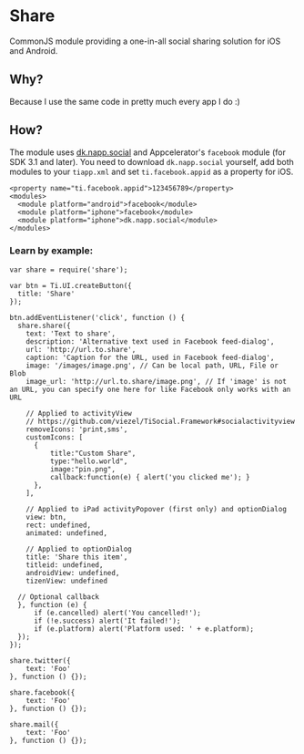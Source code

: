 # Share
CommonJS module providing a one-in-all social sharing solution for iOS and Android.

## Why?
Because I use the same code in pretty much every app I do :)

## How?
The module uses [dk.napp.social](https://github.com/viezel/TiSocial.Framework) and Appcelerator's `facebook` module (for SDK 3.1 and later). You need to download `dk.napp.social` yourself, add both modules to your `tiapp.xml` and set `ti.facebook.appid` as a property for iOS.

```
<property name="ti.facebook.appid">123456789</property>
<modules>
  <module platform="android">facebook</module>
  <module platform="iphone">facebook</module>
  <module platform="iphone">dk.napp.social</module>
</modules>
```

### Learn by example:

```
var share = require('share');

var btn = Ti.UI.createButton({
  title: 'Share'
});

btn.addEventListener('click', function () {
  share.share({
    text: 'Text to share',
    description: 'Alternative text used in Facebook feed-dialog',
    url: 'http://url.to.share',
    caption: 'Caption for the URL, used in Facebook feed-dialog',
    image: '/images/image.png', // Can be local path, URL, File or Blob
    image_url: 'http://url.to.share/image.png', // If 'image' is not an URL, you can specify one here for like Facebook only works with an URL
    
    // Applied to activityView
    // https://github.com/viezel/TiSocial.Framework#socialactivityview
    removeIcons: 'print,sms',
    customIcons: [
      {
          title:"Custom Share",
          type:"hello.world",
          image:"pin.png",
          callback:function(e) { alert('you clicked me'); }
      },
    ],
    
    // Applied to iPad activityPopover (first only) and optionDialog
    view: btn,
    rect: undefined,
    animated: undefined,
    
    // Applied to optionDialog
    title: 'Share this item',
    titleid: undefined,
    androidView: undefined,
    tizenView: undefined
   
  // Optional callback 
  }, function (e) {
      if (e.cancelled) alert('You cancelled!');
      if (!e.success) alert('It failed!');
      if (e.platform) alert('Platform used: ' + e.platform);
  });
});

share.twitter({
    text: 'Foo'
}, function () {});

share.facebook({
    text: 'Foo'
}, function () {});

share.mail({
    text: 'Foo'
}, function () {});
```
